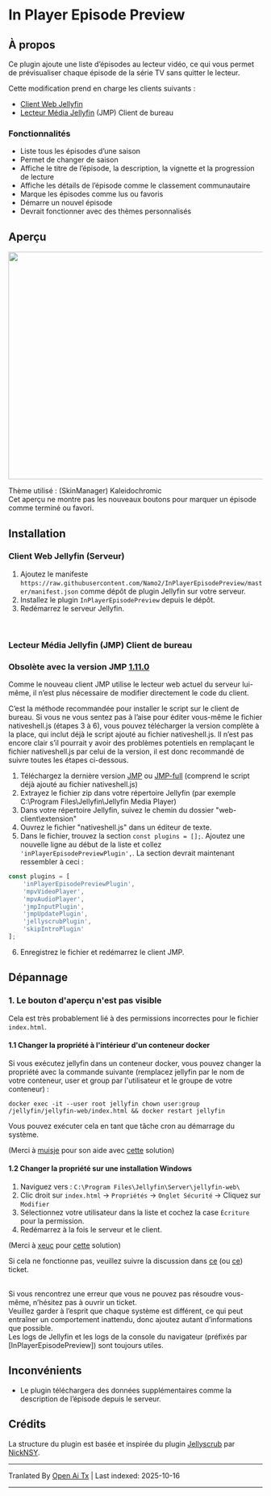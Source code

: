 In Player Episode Preview
====================
## À propos ##
Ce plugin ajoute une liste d’épisodes au lecteur vidéo, ce qui vous permet de prévisualiser chaque épisode de la série TV sans quitter le lecteur.

Cette modification prend en charge les clients suivants :
* [Client Web Jellyfin](https://github.com/jellyfin/jellyfin-web)
* [Lecteur Média Jellyfin](https://github.com/jellyfin/jellyfin-media-player) (JMP) Client de bureau

### Fonctionnalités ###
* Liste tous les épisodes d’une saison
* Permet de changer de saison
* Affiche le titre de l’épisode, la description, la vignette et la progression de lecture
* Affiche les détails de l’épisode comme le classement communautaire
* Marque les épisodes comme lus ou favoris
* Démarre un nouvel épisode
* Devrait fonctionner avec des thèmes personnalisés

## Aperçu ##
<img src="https://github.com/Namo2/InPlayerEpisodePreview/blob/master/Images/preview.gif" width="550" height="450">

Thème utilisé : (SkinManager) Kaleidochromic
<br>
Cet aperçu ne montre pas les nouveaux boutons pour marquer un épisode comme terminé ou favori.

## Installation ##

### Client Web Jellyfin (Serveur) ###
1. Ajoutez le manifeste `https://raw.githubusercontent.com/Namo2/InPlayerEpisodePreview/master/manifest.json` comme dépôt de plugin Jellyfin sur votre serveur.
2. Installez le plugin `InPlayerEpisodePreview` depuis le dépôt.
3. Redémarrez le serveur Jellyfin.

<br/>

### Lecteur Média Jellyfin (JMP) Client de bureau ###
### **Obsolète avec la version JMP [1.11.0](https://github.com/jellyfin/jellyfin-media-player/releases/tag/v1.11.0)** ###
Comme le nouveau client JMP utilise le lecteur web actuel du serveur lui-même, il n’est plus nécessaire de modifier directement le code du client.

C’est la méthode recommandée pour installer le script sur le client de bureau.
Si vous ne vous sentez pas à l’aise pour éditer vous-même le fichier nativeshell.js (étapes 3 à 6), vous pouvez télécharger la version complète à la place, qui inclut déjà le script ajouté au fichier nativeshell.js.
Il n’est pas encore clair s’il pourrait y avoir des problèmes potentiels en remplaçant le fichier nativeshell.js par celui de la version, il est donc recommandé de suivre toutes les étapes ci-dessous.

1. Téléchargez la dernière version [JMP](https://github.com/Namo2/InPlayerEpisodePreview/releases/download/v1.1.0.0/inPlayerEpisodePreview-1.1.0.0-jmp.zip) ou [JMP-full](https://github.com/Namo2/InPlayerEpisodePreview/releases/download/v1.1.0.0/inPlayerEpisodePreview-1.1.0.0-jmp-full.zip) (comprend le script déjà ajouté au fichier nativeshell.js)
2. Extrayez le fichier zip dans votre répertoire Jellyfin (par exemple C:\Program Files\Jellyfin\Jellyfin Media Player)
3. Dans votre répertoire Jellyfin, suivez le chemin du dossier "web-client\extension"
4. Ouvrez le fichier "nativeshell.js" dans un éditeur de texte.
5. Dans le fichier, trouvez la section `const plugins = [];`. Ajoutez une nouvelle ligne au début de la liste et collez `'inPlayerEpisodePreviewPlugin',`. La section devrait maintenant ressembler à ceci :
```javascript
const plugins = [
    'inPlayerEpisodePreviewPlugin',
    'mpvVideoPlayer',
    'mpvAudioPlayer',
    'jmpInputPlugin',
    'jmpUpdatePlugin',
    'jellyscrubPlugin',
    'skipIntroPlugin'
];
```
6. Enregistrez le fichier et redémarrez le client JMP.

## Dépannage ##

### 1. Le bouton d'aperçu n'est pas visible ###
Cela est très probablement lié à des permissions incorrectes pour le fichier `index.html`.

#### 1.1 Changer la propriété à l'intérieur d'un conteneur docker ####
Si vous exécutez jellyfin dans un conteneur docker, vous pouvez changer la propriété avec la commande suivante
(remplacez jellyfin par le nom de votre conteneur, user et group par l'utilisateur et le groupe de votre conteneur) :
```
docker exec -it --user root jellyfin chown user:group /jellyfin/jellyfin-web/index.html && docker restart jellyfin
```
Vous pouvez exécuter cela en tant que tâche cron au démarrage du système.

(Merci à [muisje](https://github.com/muisje) pour son aide avec [cette](https://github.com/Namo2/InPlayerEpisodePreview/issues/49#issue-2825745530) solution)

#### 1.2 Changer la propriété sur une installation Windows ####
1. Naviguez vers : `C:\Program Files\Jellyfin\Server\jellyfin-web\`
2. Clic droit sur `index.html` → `Propriétés` → `Onglet Sécurité` → Cliquez sur `Modifier`
3. Sélectionnez votre utilisateur dans la liste et cochez la case `Écriture` pour la permission.
4. Redémarrez à la fois le serveur et le client.

(Merci à [xeuc](https://github.com/xeuc) pour [cette](https://github.com/Namo2/InPlayerEpisodePreview/issues/49#issuecomment-2746136069) solution)

Si cela ne fonctionne pas, veuillez suivre la discussion dans [ce](https://github.com/Namo2/InPlayerEpisodePreview/issues/10) (ou [ce](https://github.com/Namo2/InPlayerEpisodePreview/issues/49)) ticket.

<br/>
Si vous rencontrez une erreur que vous ne pouvez pas résoudre vous-même, n’hésitez pas à ouvrir un ticket.
<br/>Veuillez garder à l’esprit que chaque système est différent, ce qui peut entraîner un comportement inattendu, donc ajoutez autant d’informations que possible.
<br/>Les logs de Jellyfin et les logs de la console du navigateur (préfixés par [InPlayerEpisodePreview]) sont toujours utiles.

## Inconvénients ##
* Le plugin téléchargera des données supplémentaires comme la description de l’épisode depuis le serveur.

## Crédits ##
La structure du plugin est basée et inspirée du plugin [Jellyscrub](https://github.com/nicknsy/jellyscrub) par [NickNSY](https://github.com/nicknsy).


---

Tranlated By [Open Ai Tx](https://github.com/OpenAiTx/OpenAiTx) | Last indexed: 2025-10-16

---